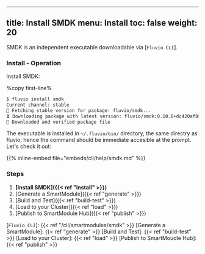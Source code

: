 
---
title: Install SMDK
menu: Install
toc: false
weight: 20
---

SMDK is an independent executable downloadable via [`Fluvio CLI`].

### Install - Operation

Install SMDK:

%copy first-line%
```bash
$ fluvio install smdk
Current channel: stable
🎣 Fetching stable version for package: fluvio/smdk...
⏳ Downloading package with latest version: fluvio/smdk:0.10.0+dc420af88d7a67599547266ebfefdd71a0f85754...
🔑 Downloaded and verified package file
```

The executable is installed in `~/.fluvio/bin/` directory, the same directry as fluvio, hence the command should be immediate accesible at the prompt. Let's check it out:


{{% inline-embed file="embeds/cli/help/smdk.md" %}}

### Steps

1. **[Install SMDK]({{< ref "install" >}})**
2. [Generate a SmartModule]({{< ref "generate" >}})
3. [Build and Test]({{< ref "build-test" >}})
4. [Load to your Cluster]({{< ref "load" >}})
5. [Publish to SmartModule Hub]({{< ref "publish" >}})

[`Fluvio CLI`]: {{< ref "/cli/smartmodules/smdk" >}}
[Generate a SmartModule]: {{< ref "generate" >}}
[Build and Test]: {{< ref "build-test" >}}
[Load to your Cluster]: {{< ref "load" >}}
[Publish to SmartMoudle Hub]: {{< ref "publish" >}}
